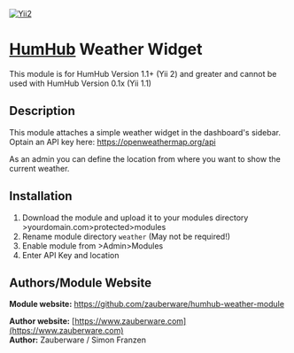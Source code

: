 [![Yii2](https://img.shields.io/badge/Powered_by-Yii_Framework-green.svg?style=flat)](http://www.yiiframework.com/)

# [HumHub](https://github.com/humhub/humhub) Weather Widget

This module is for HumHub Version 1.1+ (Yii 2) and greater and cannot be used with HumHub Version 0.1x (Yii 1.1)


## Description

This module attaches a simple weather widget in the dashboard's sidebar. Optain an API key here: https://openweathermap.org/api

As an admin you can define the location from where you want to show the current weather.

    
## Installation
1. Download the module and upload it to your modules directory >yourdomain.com>protected>modules
2. Rename module directory ```weather``` (May not be required!)
3. Enable module from >Admin>Modules
4. Enter API Key and location


## Authors/Module Website

__Module website:__ <https://github.com/zauberware/humhub-weather-module>  

__Author website:__ [https://www.zauberware.com](https://www.zauberware.com)    
__Author:__ Zauberware / Simon Franzen    
